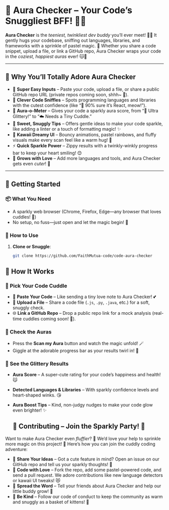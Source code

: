 # 🌟 Aura Checker – Your Code’s Snuggliest BFF! 🐾💕

**Aura Checker** is the *teeniest, twinkliest dev buddy* you’ll ever meet! 🧸✨ It gently hugs your codebase, sniffing out languages, libraries, and frameworks with a sprinkle of pastel magic. 🌈 Whether you share a code snippet, upload a file, or link a GitHub repo, Aura Checker wraps your code in the *coziest, happiest auras* ever! 😽💖

---

## 🌷 Why You’ll Totally Adore Aura Checker

- 🍼 **Super Easy Inputs** – Paste your code, upload a file, or share a public GitHub repo URL (private repos coming soon, shhh~ 🤭).
- 🧠 **Clever Code Sniffles** – Spots programming languages and libraries with the cutest confidence (like “💞 90% sure it’s React, meow!”).
- 🌸 **Aura-o-Meter** – Gives your code a sparkly aura score, from “🌟 Ultra Glittery!” to “☁️ Needs a Tiny Cuddle.”
- 🧁 **Sweet, Snuggly Tips** – Offers gentle ideas to make your code sparkle, like adding a linter or a touch of formatting magic! ✨
- 🎀 **Kawaii Dreamy UI** – Bouncy animations, pastel rainbows, and fluffy visuals make every scan feel like a warm hug! 🦄
- ⚡ **Quick Sparkle Power** – Zippy results with a twinkly-winkly progress bar to keep your heart smiling! 😊
- 🌼 **Grows with Love** – Add more languages and tools, and Aura Checker gets even *cuter*! 💫

---

## 🐣 Getting Started

### 📦 What You Need

- A sparkly web browser (Chrome, Firefox, Edge—any browser that loves cuddles! 🐰)
- No setup, no fuss—just open and let the magic begin! 🌟

### 🍬 How to Use

1. **Clone or Snuggle**:
   ```bash
   git clone https://github.com/FaithMutua-code/code-aura-checker
   ```

## 🎠 How It Works

### 🌈 Pick Your Code Cuddle

- 💌 **Paste Your Code** – Like sending a tiny love note to Aura Checker! 💕
- 🧸 **Upload a File** – Share a code file (`.js`, `.py`, `.java`, etc.) for a soft, snuggly check.
- 🌐 **Link a GitHub Repo** – Drop a public repo link for a mock analysis (real-time cuddles coming soon! 🐥).

### 💫 Check the Auras

- Press the **Scan my Aura** button and watch the magic unfold! 🪄  
- Giggle at the adorable progress bar as your results twirl in! 🌟

### 🌼 See the Glittery Results

- **Aura Score** – A super-cute rating for your code’s happiness and health! 😽
- **Detected Languages & Libraries** – With sparkly confidence levels and heart-shaped winks. 😘
- **Aura Boost Tips** – Kind, non-judgy nudges to make your code glow even brighter! ✨

  ## 🐼 Contributing – Join the Sparkly Party! 🎉

Want to make Aura Checker even *fluffier*? 🌟 We’d love your help to sprinkle more magic on this project! 💖 Here’s how you can join the cuddly coding adventure:

- 🧶 **Share Your Ideas** – Got a cute feature in mind? Open an issue on our GitHub repo and tell us your sparkly thoughts! 🌈
- 🐾 **Code with Love** – Fork the repo, add some pastel-powered code, and send a pull request. We adore contributions like new language detectors or kawaii UI tweaks! 😻
- 🍬 **Spread the Word** – Tell your friends about Aura Checker and help our little buddy grow! 🐰
- 🌸 **Be Kind** – Follow our code of conduct to keep the community as warm and snuggly as a basket of kittens! 🧸
